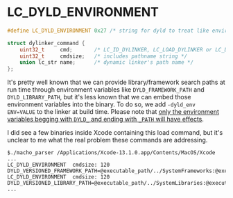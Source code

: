 # LC_DYLD_ENVIRONMENT

``` c
#define LC_DYLD_ENVIRONMENT 0x27 /* string for dyld to treat like environment variable */

struct dylinker_command {
	uint32_t     cmd;       /* LC_ID_DYLINKER, LC_LOAD_DYLINKER or LC_DYLD_ENVIRONMENT */
	uint32_t     cmdsize;   /* includes pathname string */
	union lc_str name;      /* dynamic linker's path name */
};
```

It's pretty well known that we can provide library/framework search paths at run time through environment variables like `DYLD_FRAMEWORK_PATH` and `DYLD_LIBRARY_PATH`, but it's less known that we can embed those environment variables into the binary. To do so, we add `-dyld_env ENV=VALUE` to the linker at build time. Please note that [only the environment variables begging with `DYLD_` and ending with `_PATH` will have effects](https://github.com/qyang-nj/llios/blob/c53e5b0e92f7783c02bea0864afd4cab17cbbb8f/apple_open_source/dyld/src/dyld2.cpp#L2340).

I did see a few binaries inside Xcode containing this load command, but it's unclear to me what the real problem these commands are addressing.
```
$./macho_parser /Applications/Xcode-13.1.0.app/Contents/MacOS/Xcode
...
LC_DYLD_ENVIRONMENT  cmdsize: 120    DYLD_VERSIONED_FRAMEWORK_PATH=@executable_path/../SystemFrameworks:@executable_path/../InternalFrameworks
LC_DYLD_ENVIRONMENT  cmdsize: 120    DYLD_VERSIONED_LIBRARY_PATH=@executable_path/../SystemLibraries:@executable_path/../InternalLibraries
...
```



